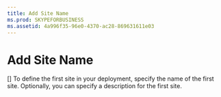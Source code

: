 ```yaml
---
title: Add Site Name
ms.prod: SKYPEFORBUSINESS
ms.assetid: 4a996f35-96e0-4370-ac28-869631611e03
---
```



# Add Site Name
[]
To define the first site in your deployment, specify the name of the first site. Optionally, you can specify a description for the first site.
  
    
    


